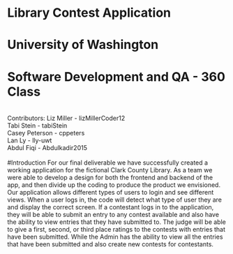 # Library Contest Application
# University of Washington
# Software Development and QA - 360 Class
<br />
Contributors:
Liz Miller - lizMillerCoder12 <br />
Tabi Stein - tabiStein <br />
Casey Peterson - cppeters <br />
Lan Ly - lly-uwt <br />
Abdul Fiqi - Abdulkadir2015 <br />
<br />
#Introduction
For our final deliverable we have successfully created a working application for
the fictional Clark County Library. As a team we were able to develop a design for both the
frontend and backend of the app, and then divide up the coding to produce the product
we envisioned. Our application allows different types of users to login and see different
views. When a user logs in, the code will detect what type of user they are and display
the correct screen. If a contestant logs in to the application, they will be able to submit
an entry to any contest available and also have the ability to view entries that they have
submitted to. The judge will be able to give a first, second, or third place ratings to the
contests with entries that have been submitted. While the Admin has the ability to view
all the entries that have been submitted and also create new contests for contestants.
